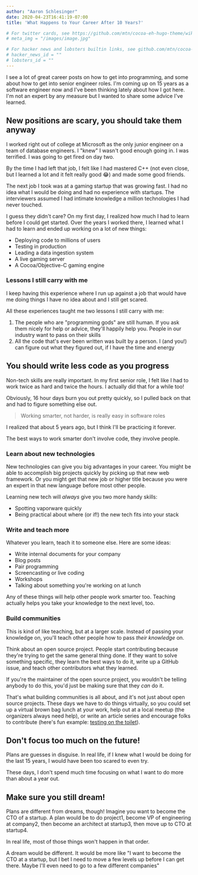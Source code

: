 ```yaml
---
author: "Aaron Schlesinger"
date: 2020-04-23T16:41:19-07:00
title: 'What Happens to Your Career After 10 Years?'

# For twitter cards, see https://github.com/mtn/cocoa-eh-hugo-theme/wiki/Twitter-cards
# meta_img = "/images/image.jpg"

# For hacker news and lobsters builtin links, see github.com/mtn/cocoa-eh-hugo-theme/wiki/Social-Links
# hacker_news_id = ""
# lobsters_id = ""
---
```


I see a lot of great career posts on how to get into programming, and some about how to get into senior engineer roles. I'm coming up on 15 years as a software engineer now and I've been thinking lately about how I got here. I'm not an expert by any measure but I wanted to share some advice I've learned.

## New positions are scary, you should take them anyway

I worked right out of college at Microsoft as the only junior engineer on a team of database engineers. I "knew" I wasn't good enough going in. I was terrified. I was going to get fired on day two.

By the time I had left that job, I felt like I had mastered C++ (not even close, but I learned a lot and it felt really good 😂) and made some good friends.

The next job I took was at a gaming startup that was growing fast. I had no idea what I would be doing and had no experience with startups. The interviewers assumed I had intimate knowledge a million technologies I had never touched.

I guess they didn't care? On my first day, I realized how much I had to learn before I could get started. Over the years I worked there, I learned what I had to learn and ended up working on a lot of new things:

- Deploying code to millions of users
- Testing in production
- Leading a data ingestion system
- A live gaming server
- A Cocoa/Objective-C gaming engine

### Lessons I still carry with me

I keep having this experience where I run up against a job that would have me doing things I have no idea about and I still get scared.

All these experiences taught me two lessons I still carry with me:

1. The people who are "programming gods" are still human. If you ask them nicely for help or advice, they'll happily help you. People in our industry want to pass on their skills
2. All the code that's ever been written was built by a person. I (and you!) can figure out what they figured out, if I have the time and energy

## You should write less code as you progress

Non-tech skills are really important. In my first senior role, I felt like I had to work twice as hard and twice the hours. I actually did that for a while too!

Obviously, 16 hour days burn you out pretty quickly, so I pulled back on that and had to figure something else out.

>Working smarter, not harder, is really easy in software roles

I realized that about 5 years ago, but I think I'll be practicing it forever.

The best ways to work smarter don't involve code, they involve people.

### Learn about new technologies

New technologies can give you big advantages in your career. You might be able to accomplish big projects quickly by picking up that new web framework. Or you might get that new job or higher title because you were an expert in that new language before most other people.

Learning new tech will _always_ give you two more handy skills:

- Spotting vaporware quickly
- Being practical about where (or if!) the new tech fits into your stack

### Write and teach more

Whatever you learn, teach it to someone else. Here are some ideas:

- Write internal documents for your company
- Blog posts
- Pair programming
- Screencasting or live coding
- Workshops
- Talking about something you're working on at lunch

Any of these things will help other people work smarter too. Teaching actually helps you take your knowledge to the next level, too.

### Build communities

This is kind of like teaching, but at a larger scale. Instead of passing your knowledge on, you'll teach other people how to pass _their knowledge_ on.

Think about an open source project. People start contributing because they're trying to get the same general thing done. If they want to solve something specific, they learn the best ways to do it, write up a GitHub issue, and teach other contributors what they learned.

If you're the maintainer of the open source project, you wouldn't be telling anybody to do this, you'd just be making sure that they _can_ do it.

That's what building communities is all about, and it's not just about open source projects. These days we have to do things virtually, so you could set up a virtual brown bag lunch at your work, help out at a local meetup (the organizers always need help), or write an article series and encourage folks to contribute (here's fun example: [testing on the toilet](https://testing.googleblog.com/2007/01/introducing-testing-on-toilet.html)). 

## Don't focus too much on the future!

Plans are guesses in disguise. In real life, if I knew what I would be doing for the last 15 years, I would have been too scared to even try.

These days, I don't spend much time focusing on what I want to do more than about a year out.

## Make sure you still dream!

Plans are different from dreams, though! Imagine you want to become the CTO of a startup. A plan would be to do project1, become VP of engineering at company2, then become an architect at startup3, then move up to CTO at startup4. 

In real life, most of those things won't happen in that order. 

A dream would be different. It would be more like "I want to become the CTO at a startup, but I bet I need to move a few levels up before I can get there. Maybe I'll even need to go to a few different companies"
